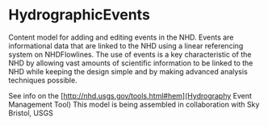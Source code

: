 # HydrographicEvents
Content model for adding and editing events in the NHD. Events are informational data that are linked to the NHD using a linear referencing system on NHDFlowlines. The use of events is a key characteristic of the NHD by allowing vast amounts of scientific information to be linked to the NHD while keeping the design simple and by making advanced analysis techniques possible. 

See info on the [http://nhd.usgs.gov/tools.html#hem](Hydrography Event Management Tool)
This model is being assembled in collaboration with Sky Bristol, USGS
